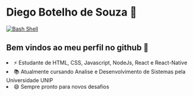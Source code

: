 
<div>
<h1>Diego Botelho de Souza  🚀</h1>

[![Bash Shell](https://img.shields.io/badge/-LinkedIn-blue?style=flat-square&amp;logo=Linkedin&amp;logoColor=white&amp;link=https://www.linkedin.com/in/jrmarcelo/)](https://www.linkedin.com/in/diego-botelho-de-souza-921a05100/)
</div>

<h2>Bem vindos ao meu perfil no github 👋</h2>

<li>⚡ Estudante de HTML, CSS, Javascript, NodeJs, React e React-Native</li>
<li>📚 Atualmente cursando Analise e Desenvolvimento de Sistemas pela Universidade UNIP</li>
<li>😄 Sempre pronto para novos desafios</li>
